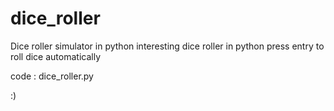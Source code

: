 # dice_roller

Dice roller simulator in python
interesting dice roller in python press entry to roll dice automatically


code : dice_roller.py


:)

